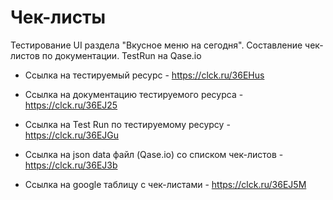 # Чек-листы
Тестирование UI раздела "Вкусное меню на сегодня". Составление чек-листов по документации. TestRun на Qase.io


- Ссылка на тестируемый ресурс - https://clck.ru/36EHus

- Ссылка на документацию тестируемого ресурса - https://clck.ru/36EJ25

- Ссылка на Test Run по тестируемому ресурсу - https://clck.ru/36EJGu

- Ссылка на json data файл (Qase.io) со списком чек-листов - https://clck.ru/36EJ3b

- Ссылка на google таблицу с чек-листами - https://clck.ru/36EJ5M

